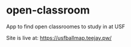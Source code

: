 # open-classroom
App to find open classroomes to study in at USF

Site is live at: https://usfballmap.teejay.pw/
